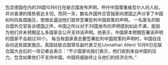 包含德国在内的39国10月6日在联合国发布声明，呼吁中国尊重维吾尔人的人权，并对香港的情势表达关切。而同一天，数名外国外交官独家向德国之声分享了中国如何向各国施压，想借此逼迫他们放弃签署批判中国政策的声明。 一名匿名的联合国外交官告诉德国之声，中国之所以对于39国发布的声明感到如此不满，是因为他们并未预期这么多国家会公开支持该声明。他表示，中国原本预期签署该声明的国家不会超过30个。 每当有国家表态要签署批判中国政策的声明时，中国往往会向这些国家施压。英国驻联合国常任副代表艾伦(Jonathan Allen) 10月6日在联合国大会后的一场记者会表示：“不少国家向我们表示，他们收到来自中国的压力，包含如果他们不支持中国，中国将威胁终止与他们的经济合作。”